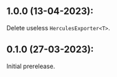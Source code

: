 ## 1.0.0 (13-04-2023):

Delete useless `HerculesExporter<T>`.

## 0.1.0 (27-03-2023):

Initial prerelease.